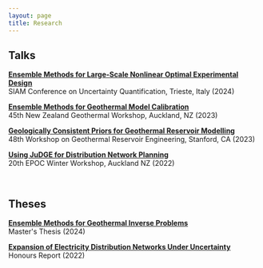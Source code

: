 ```yaml
---
layout: page
title: Research
---
```


## Talks

**[Ensemble Methods for Large-Scale Nonlinear Optimal Experimental Design](https://alexgdebeer.github.io/assets/talks/uq24.pdf)** \
SIAM Conference on Uncertainty Quantification, Trieste, Italy (2024)

**[Ensemble Methods for Geothermal Model Calibration](https://alexgdebeer.github.io/assets/talks/nzgw23.pdf)** \
45th New Zealand Geothermal Workshop, Auckland, NZ (2023)

**[Geologically Consistent Priors for Geothermal Reservoir Modelling](https://alexgdebeer.github.io/assets/talks/sgw23.pdf)** \
48th Workshop on Geothermal Reservoir Engineering, Stanford, CA (2023)

**[Using JuDGE for Distribution Network Planning](https://alexgdebeer.github.io/assets/talks/epoc22.pdf)** \
20th EPOC Winter Workshop, Auckland NZ (2022)

<br>

## Theses

**[Ensemble Methods for Geothermal Inverse Problems](https://hdl.handle.net/2292/68150)** \
Master's Thesis (2024)

**[Expansion of Electricity Distribution Networks Under Uncertainty](https://alexgdebeer.github.io/assets/theses/hons22.pdf)** \
Honours Report (2022)